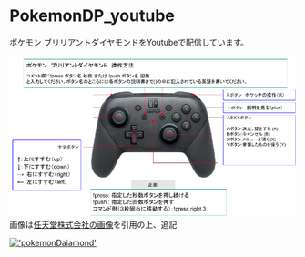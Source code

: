 # PokemonDP_youtube
ポケモン ブリリアントダイヤモンドをYoutubeで配信しています。

![操作方法](/img/pro-controler-explanation.png) 
画像は[任天堂株式会社の画像](https://www.nintendo.co.jp/hardware/switch/accessories/procon.html?width=960)を引用の上、追記
  
[!['pokemonDaiamond']('/img/thumbnail_pokemonDP.png')]('https://youtu.be/2ScIosGr8vc')
